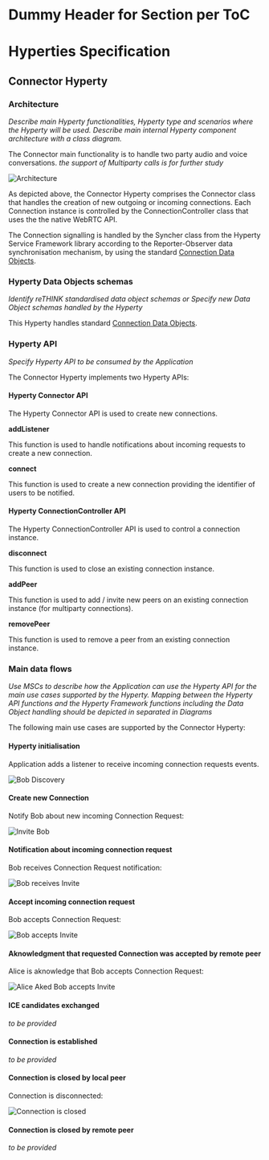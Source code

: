 Dummy Header for Section per ToC
================================

Hyperties Specification
=======================

Connector Hyperty
-----------------

### Architecture

*Describe main Hyperty functionalities, Hyperty type and scenarios where the Hyperty will be used. Describe main internal Hyperty component architecture with a class diagram.*

The Connector main functionality is to handle two party audio and voice conversations. *the support of Multiparty calls is for further study*

![Architecture](connector-arch.png)

As depicted above, the Connector Hyperty comprises the Connector class that handles the creation of new outgoing or incoming connections. Each Connection instance is controlled by the ConnectionController class that uses the the native WebRTC API.

The Connection signalling is handled by the Syncher class from the Hyperty Service Framework library according to the Reporter-Observer data synchronisation mechanism, by using the standard [Connection Data Objects](https://github.com/reTHINK-project/architecture/tree/master/docs/datamodel/connection).

### Hyperty Data Objects schemas

*Identify reTHINK standardised data object schemas or Specify new Data Object schemas handled by the Hyperty*

This Hyperty handles standard [Connection Data Objects](https://github.com/reTHINK-project/architecture/tree/master/docs/datamodel/connection).

### Hyperty API

*Specify Hyperty API to be consumed by the Application*

The Connector Hyperty implements two Hyperty APIs:

#### Hyperty Connector API

The Hyperty Connector API is used to create new connections.

**addListener**

This function is used to handle notifications about incoming requests to create a new connection.

**connect**

This function is used to create a new connection providing the identifier of users to be notified.

#### Hyperty ConnectionController API

The Hyperty ConnectionController API is used to control a connection instance.

**disconnect**

This function is used to close an existing connection instance.

**addPeer**

This function is used to add / invite new peers on an existing connection instance (for multiparty connections).

**removePeer**

This function is used to remove a peer from an existing connection instance.

### Main data flows

*Use MSCs to describe how the Application can use the Hyperty API for the main use cases supported by the Hyperty. Mapping between the Hyperty API functions and the Hyperty Framework functions including the Data Object handling should be depicted in separated in Diagrams*

The following main use cases are supported by the Connector Hyperty:

#### Hyperty initialisation

Application adds a listener to receive incoming connection requests events.

![Bob Discovery](connector-invite.png)

#### Create new Connection

Notify Bob about new incoming Connection Request:

![Invite Bob](connector-invite_001.png)

#### Notification about incoming connection request

Bob receives Connection Request notification:

![Bob receives Invite](connector-bob-accepts.png)

#### Accept incoming connection request

Bob accepts Connection Request:

![Bob accepts Invite](connector-bob-accepts_001.png)

#### Aknowledgment that requested Connection was accepted by remote peer

Alice is aknowledge that Bob accepts Connection Request:

![Alice Aked Bob accepts Invite](connector-alice-acked-bob-accepted-invitation.png)

#### ICE candidates exchanged

*to be provided*

#### Connection is established

*to be provided*

#### Connection is closed by local peer

Connection is disconnected:

![Connection is closed](connector-disconnect.png)

#### Connection is closed by remote peer

*to be provided*
